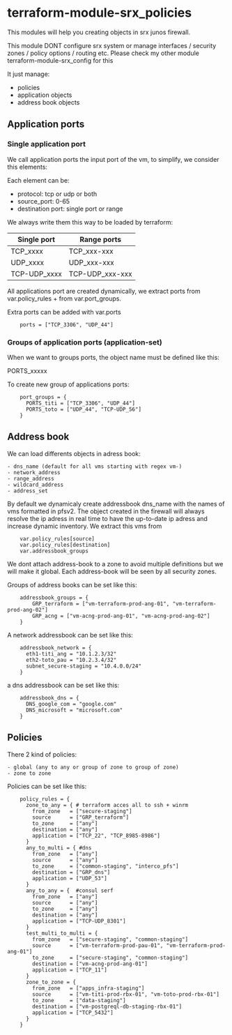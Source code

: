 # terraform-module-srx_policies

This modules will help you creating objects in srx junos firewall.

This module DONT configure srx system or manage interfaces / security zones / policy options / routing etc.
Please check my other module terraform-module-srx_config for this

It just manage:

- policies
- application objects
- address book objects

## Application ports

### Single application port

We call application ports the input port of the vm, to simplify, we consider this elements:

Each element can be:

- protocol: tcp or udp or both
- source_port: 0-65
- destination port: single port or range

We always write them this way to be loaded by terraform:

| Single port  | Range ports     |
| ------------ | --------------- |
| TCP_xxxx     | TCP_xxx-xxx     |
| UDP_xxxx     | UDP_xxx-xxx     |
| TCP-UDP_xxxx | TCP-UDP_xxx-xxx |

All applications port are created dynamically, we extract ports from var.policy_rules + from var.port_groups.

Extra ports can be added with var.ports

        ports = ["TCP_3306", "UDP_44"]

### Groups of application ports (application-set)

When we want to groups ports, the object name must be defined like this:

PORTS_xxxxx

To create new group of applications ports:

        port_groups = {
          PORTS_titi = ["TCP_3306", "UDP_44"]
          PORTS_toto = ["UDP_44", "TCP-UDP_56"]
        }

## Address book

We can load differents objects in adress book:

    - dns_name (default for all vms starting with regex vm-)
    - network_address
    - range_address
    - wildcard_address
    - address_set

By default we dynamicaly create addressbook dns_name with the names of vms formatted in pfsv2. The object created in the firewall will always resolve the ip adress in real time to have the up-to-date ip adress and increase dynamic inventory. We extract this vms from

        var.policy_rules[source]
        var.policy_rules[destination]
        var.addressbook_groups

We dont attach address-book to a zone to avoid multiple definitions but we will make it global. Each address-book will be seen by all security zones.

Groups of address books can be set like this:

        addressbook_groups = {
            GRP_terraform = ["vm-terraform-prod-ang-01", "vm-terraform-prod-ang-02"]
            GRP_acng = ["vm-acng-prod-ang-01", "vm-acng-prod-ang-02"]
        }

A network addressbook can be set like this:

        addressbook_network = {
          eth1-titi_ang = "10.1.2.3/32"
          eth2-toto_pau = "10.2.3.4/32"
          subnet_secure-staging = "10.4.0.0/24"
        }

a dns addressbook can be set like this:

        addressbook_dns = {
          DNS_google_com = "google.com"
          DNS_microsoft = "microsoft.com"
        }

## Policies

There 2 kind of policies:

    - global (any to any or group of zone to group of zone)
    - zone to zone

Policies can be set like this:

        policy_rules = {
          zone_to_any = { # terraform acces all to ssh + winrm
            from_zone   = ["secure-staging"]
            source      = ["GRP_terraform"]
            to_zone     = ["any"]
            destination = ["any"]
            application = ["TCP_22", "TCP_8985-8986"]
          }
          any_to_multi = { #dns
            from_zone   = ["any"]
            source      = ["any"]
            to_zone     = ["common-staging", "interco_pfs"]
            destination = ["GRP_dns"]
            application = ["UDP_53"]
          }
          any_to_any = {  #consul serf
            from_zone   = ["any"]
            source      = ["any"]
            to_zone     = ["any"]
            destination = ["any"]
            application = ["TCP-UDP_8301"]
          }
          test_multi_to_multi = {
            from_zone   = ["secure-staging", "common-staging"]
            source      = ["vm-terraform-prod-pau-01", "vm-terraform-prod-ang-01"]
            to_zone     = ["secure-staging", "common-staging"]
            destination = ["vm-acng-prod-ang-01"]
            application = ["TCP_11"]
          }
          zone_to_zone = {
            from_zone   = ["apps_infra-staging"]
            source      = ["vm-titi-prod-rbx-01", "vm-toto-prod-rbx-01"]
            to_zone     = ["data-staging"]
            destination = ["vm-postgreql-db-staging-rbx-01"]
            application = ["TCP_5432"]
          }
        }
